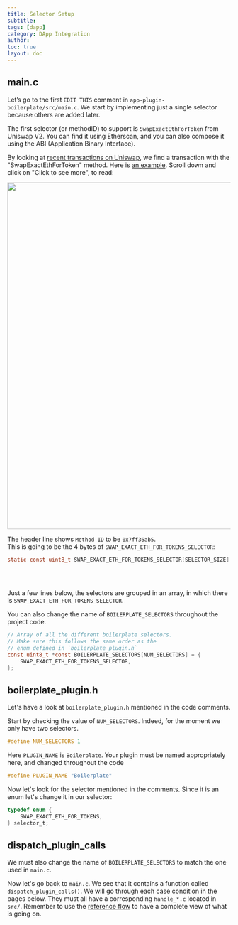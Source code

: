 ```yaml
---
title: Selector Setup
subtitle:
tags: [dapp]
category: DApp Integration
author:
toc: true
layout: doc
---
```

## main.c

Let’s go to the first `EDIT THIS` comment in `app-plugin-boilerplate/src/main.c`. We start by implementing just a single selector because others are added later.

The first selector (or methodID) to support is `SwapExactEthForToken` from Uniswap V2. 
You can find it using Etherscan, and you can also compose it using the ABI (Application Binary Interface).

By looking at [recent transactions on Uniswap](https://etherscan.io/txs?a=0x7a250d5630b4cf539739df2c5dacb4c659f2488d), we find a transaction with the "SwapExactEthForToken" method. Here is [an example](https://etherscan.io/tx/0x216bfa6fb8488901d168810cda1b716d1abcb002a87c3224180deaff00c950fc). Scroll down and click on "Click to see more", to read:

<!-- ------------- Image ------------- -->
<div style="text-align:center">
<img width="780" src="../images/30fglqb.png" ></div>
<!-- --------------------------------- -->

The header line shows `Method ID` to be `0x7ff36ab5`.  
This is going to be the 4 bytes of `SWAP_EXACT_ETH_FOR_TOKENS_SELECTOR`:
```c
static const uint8_t SWAP_EXACT_ETH_FOR_TOKENS_SELECTOR[SELECTOR_SIZE] = {0x7f,
                                                                                                                                               0xf3,
                                                                                                                                               0x6a,
                                                                                                                                               0xb5};
```

Just a few lines below, the selectors are grouped in an array, in which there is `SWAP_EXACT_ETH_FOR_TOKENS_SELECTOR`. 

You can also change the name of `BOILERPLATE_SELECTORS` throughout the project code.

```c
// Array of all the different boilerplate selectors. 
// Make sure this follows the same order as the
// enum defined in `boilerplate_plugin.h`
const uint8_t *const BOILERPLATE_SELECTORS[NUM_SELECTORS] = {
    SWAP_EXACT_ETH_FOR_TOKENS_SELECTOR,
};
```
## boilerplate_plugin.h

Let's have a look at `boilerplate_plugin.h` mentioned in the code comments.

Start by checking the value of `NUM_SELECTORS`. Indeed, for the moment we only have two selectors.
```c
#define NUM_SELECTORS 1
```

Here `PLUGIN_NAME` is `Boilerplate`. Your plugin must be named appropriately here, and changed throughout the code

```c
#define PLUGIN_NAME "Boilerplate"
```

Now let's look for the selector mentioned in the comments. Since it is an enum let's change it in our selector:
```c
typedef enum {
    SWAP_EXACT_ETH_FOR_TOKENS,
} selector_t;
```

## dispatch_plugin_calls 

We must also change the name of `BOILERPLATE_SELECTORS` to match the one used in `main.c`.

Now let's go back to `main.c`. We see that it contains a function called `dispatch_plugin_calls()`. 
We will go through each case condition in the pages below. They must all have a corresponding `handle_*.c` located in `src/`. 
Remember to use the [reference flow](../flow) to have a complete view of what is going on.

